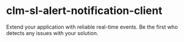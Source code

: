 # clm-sl-alert-notification-client
Extend your application with reliable real-time events. Be the first who detects any issues with your solution.
